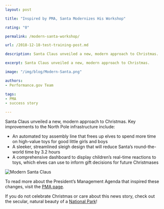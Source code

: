 ```yaml
---
layout: post

title: "Inspired by PMA, Santa Modernizes His Workshop"

rating: "0"

permalink: /modern-santa-workshop/

url: /2018-12-18-test-training-post.md

description: Santa Claus unveiled a new, modern approach to Christmas.

excerpt: Santa Claus unveiled a new, modern approach to Christmas.

image: "/img/blog/Modern-Santa.png"

authors:
- Performance.gov Team

tags:
- PMA
- success story

---
```

Santa Claus unveiled a new, modern approach to Christmas. Key improvements to the North Pole infrastructure include:
* An automated toy assembly line that frees up elves to spend more time on high-value toys for good little girls and boys
* A sleeker, streamlined sleigh design that will reduce Santa’s round-the-world time by 3.2 hours
* A comprehensive dashboard to display children’s real-time reactions to toys, which elves can use to inform gift decisions for future Christmases

<img src="{{ site.baseurl }}/img/blog/Modern-Santa.png" alt="Modern Santa Claus">

To read more about the President’s Management Agenda that inspired these changes, visit the [PMA page](../PMA/PMA.html).

If you do not celebrate Christmas or care about this news story, check out the secular, natural beauty of a [National Park](https://www.nps.gov/index.htm)!
